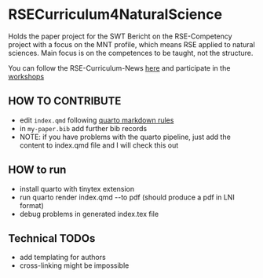 # RSECurriculum4NaturalScience
Holds the paper project for the SWT Bericht on the RSE-Competency project with a focus on the MNT profile, which means RSE
applied to natural sciences. Main focus is on the competences to be taught, not the structure.

You can follow the RSE-Curriculum-News [here](https://www.listserv.dfn.de/sympa/info/rse-master) and participate in the [workshops](https://terminplaner6.dfn.de/de/b/b87d7614820fb9540532386d855885ce-1253209)

## HOW TO CONTRIBUTE

- edit `index.qmd` following [quarto markdown rules](https://quarto.org/docs/authoring/markdown-basics.html)
- in `my-paper.bib` add further bib records
- NOTE: if you have problems with the quarto pipeline, just add the content to index.qmd file and I will check this out

## HOW to run

- install quarto with tinytex extension
- run quarto render index.qmd --to pdf (should produce a pdf in LNI format)
- debug problems in generated index.tex file

## Technical TODOs

- add templating for authors
- cross-linking might be impossible

